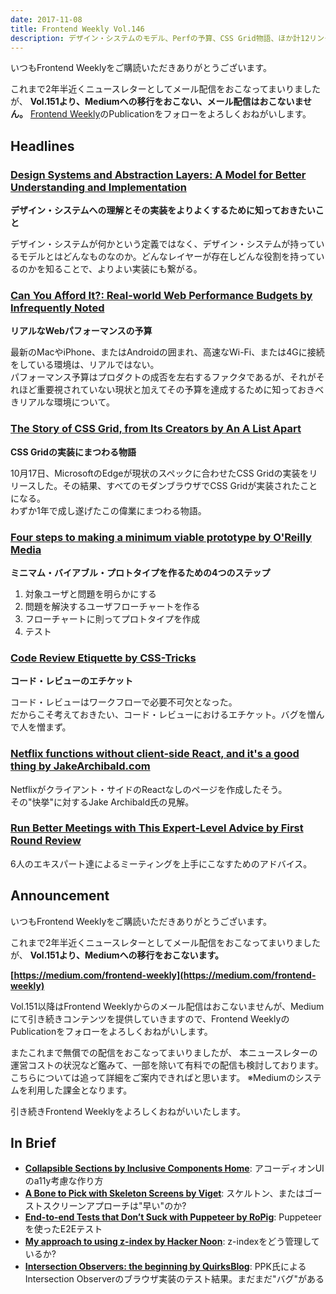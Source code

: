 ```yaml
---
date: 2017-11-08
title: Frontend Weekly Vol.146
description: デザイン・システムのモデル、Perfの予算、CSS Grid物語、ほか計12リンク
---
```


いつもFrontend Weeklyをご購読いただきありがとうございます。

これまで2年半近くニュースレターとしてメール配信をおこなってまいりましたが、
**Vol.151より、Mediumへの移行をおこない、メール配信はおこないません。**
[Frontend Weekly](https://frontendweekly.tokyo/)のPublicationをフォローをよろしくおねがいします。

## Headlines

### [Design Systems and Abstraction Layers: A Model for Better Understanding and Implementation](https://www.uxpin.com/studio/blog/design-systems-abstraction-layers-model-better-understanding-implementation/)

**デザイン・システムへの理解とその実装をよりよくするために知っておきたいこと**

デザイン・システムが何かという定義ではなく、デザイン・システムが持っているモデルとはどんなものなのか。どんなレイヤーが存在しどんな役割を持っているのかを知ることで、よりよい実装にも繋がる。

### [Can You Afford It?: Real-world Web Performance Budgets by Infrequently Noted](https://infrequently.org/2017/10/can-you-afford-it-real-world-web-performance-budgets/)

**リアルなWebパフォーマンスの予算**

最新のMacやiPhone、またはAndroidの囲まれ、高速なWi-Fi、または4Gに接続をしている環境は、リアルではない。  
パフォーマンス予算はプロダクトの成否を左右するファクタであるが、それがそれほど重要視されていない現状と加えてその予算を達成するために知っておきべきリアルな環境について。


### [The Story of CSS Grid, from Its Creators by An A List Apart](https://alistapart.com/article/the-story-of-css-grid-from-its-creators)

**CSS Gridの実装にまつわる物語**

10月17日、MicrosoftのEdgeが現状のスペックに合わせたCSS Gridの実装をリリースした。その結果、すべてのモダンブラウザでCSS Gridが実装されたことになる。  
わずか1年で成し遂げたこの偉業にまつわる物語。

### [Four steps to making a minimum viable prototype by O'Reilly Media](https://www.oreilly.com/ideas/four-steps-to-making-a-minimum-viable-prototype)

**ミニマム・バイアブル・プロトタイプを作るための4つのステップ**

1. 対象ユーザと問題を明らかにする
2. 問題を解決するユーザフローチャートを作る
3. フローチャートに則ってプロトタイプを作成
4. テスト


### [Code Review Etiquette by CSS-Tricks](https://css-tricks.com/code-review-etiquette/)

**コード・レビューのエチケット**

コード・レビューはワークフローで必要不可欠となった。  
だからこそ考えておきたい、コード・レビューにおけるエチケット。バグを憎んで人を憎まず。

### [Netflix functions without client-side React, and it's a good thing by JakeArchibald.com](https://jakearchibald.com/2017/netflix-and-react/)

Netflixがクライアント・サイドのReactなしのページを作成したそう。  
その"快挙"に対するJake Archibald氏の見解。

### [Run Better Meetings with This Expert-Level Advice by First Round Review](http://firstround.com/review/first-round-reviews-6-must-reads-to-run-fast-efficient-meetings/)

6人のエキスパート達によるミーティングを上手にこなすためのアドバイス。

## Announcement

いつもFrontend Weeklyをご購読いただきありがとうございます。

これまで2年半近くニュースレターとしてメール配信をおこなってまいりましたが、
**Vol.151より、Mediumへの移行をおこないます。**

**[https://medium.com/frontend-weekly](https://medium.com/frontend-weekly)**

Vol.151以降はFrontend Weeklyからのメール配信はおこないませんが、Mediumにて引き続きコンテンツを提供していきますので、Frontend WeeklyのPublicationをフォローをよろしくおねがいします。

またこれまで無償での配信をおこなってまいりましたが、
本ニュースレターの運営コストの状況など鑑みて、一部を除いて有料での配信も検討しております。
こちらについては追って詳細をご案内できればと思います。
※Mediumのシステムを利用した課金となります。

引き続きFrontend Weeklyをよろしくおねがいいたします。

## In Brief

- [**Collapsible Sections by Inclusive Components Home**](https://inclusive-components.design/collapsible-sections/): アコーディオンUIのa11y考慮な作り方
- [**A Bone to Pick with Skeleton Screens by Viget**](https://www.viget.com/articles/a-bone-to-pick-with-skeleton-screens): スケルトン、またはゴーストスクリーンアプローチは"早い"のか?
- [**End-to-end Tests that Don’t Suck with Puppeteer by RoPig**](https://ropig.com/blog/end-end-tests-dont-suck-puppeteer/): Puppeteerを使ったE2Eテスト
- [**My approach to using z-index by Hacker Noon**](https://hackernoon.com/my-approach-to-using-z-index-eca67feb079c): z-indexをどう管理しているか?
- [**Intersection Observers: the beginning by QuirksBlog**](https://www.quirksmode.org/blog/archives/2017/10/intersection_ob.html): PPK氏によるIntersection Observerのブラウザ実装のテスト結果。まだまだ"バグ"がある
